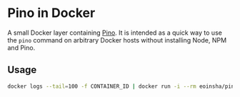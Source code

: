 # Pino in Docker

A small Docker layer containing [Pino](http://getpino.io/). It is intended as a quick way to use the `pino` command on arbitrary Docker hosts without installing Node, NPM and Pino.

## Usage

```bash
docker logs --tail=100 -f CONTAINER_ID | docker run -i --rm eoinsha/pino
```
